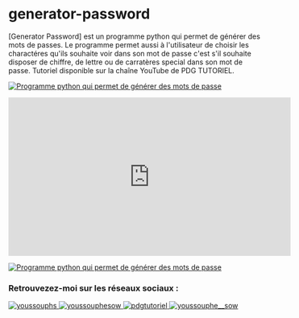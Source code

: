 # generator-password

[Generator Password] est un programme python qui permet de générer des mots de passes. Le programme permet aussi à l'utilisateur de choisir les charactéres qu'ils souhaite voir dans son mot de passe c'est s'il souhaite disposer de chiffre, de lettre ou de carratères special dans son mot de passe. Tutoriel disponible sur la chaîne YouTube de PDG TUTORIEL.



[![Programme python qui permet de générer des mots de passe](http://img.youtube.com/vi/U6XQXe35w1o?si=9oawqwRMrlXNxz3Y/0.jpg)](https://www.youtube.com/watch?v=U6XQXe35w1o?si=9oawqwRMrlXNxz3Y=768s "Programme python qui permet de généner des mots de passe !")

<iframe width="560" height="315" src="https://www.youtube.com/embed/U6XQXe35w1o?si=9oawqwRMrlXNxz3Y" title="YouTube video player" frameborder="0" allow="accelerometer; autoplay; clipboard-write; encrypted-media; gyroscope; picture-in-picture; web-share" allowfullscreen></iframe>

[![Programme python qui permet de générer des mots de passe](https://img.youtube.com/vi/U6XQXe35w1o/0.jpg)](https://www.youtube.com/watch?v=U6XQXe35w1o&t=768s "Programme python qui permet de générer des mots de passe")

<p align="left">
  <h3 align="left">Retrouvezez-moi sur les réseaux sociaux :</h3>
  <a href="https://twitter.com/youssouphs" target="blank">
    <img src="https://img.shields.io/twitter/follow/youssouphs?logo=twitter&style=for-the-badge" alt="youssouphs" />
  </a>
  <a href="https://linkedin.com/youssouphesow" target="blank">
    <img src="https://img.shields.io/badge/LinkedIn-0077B5?style=for-the-badge&logo=linkedin&logoColor=white" alt="youssouphesow" />
  </a>
  <a href="https://youtube.com/pdgtutoriel" target="blank">
    <img src="https://img.shields.io/badge/Youtube-E4405F?style=for-the-badge&logo=youtube&logoColor=white" alt="pdgtutoriel" />
  </a>
  <a href="https://instagram.com/youssouphe__sow" target="blank">
    <img src="https://img.shields.io/badge/Instagram-E4405F?style=for-the-badge&logo=instagram&logoColor=white" alt="youssouphe__sow" />
  </a>
</p>
